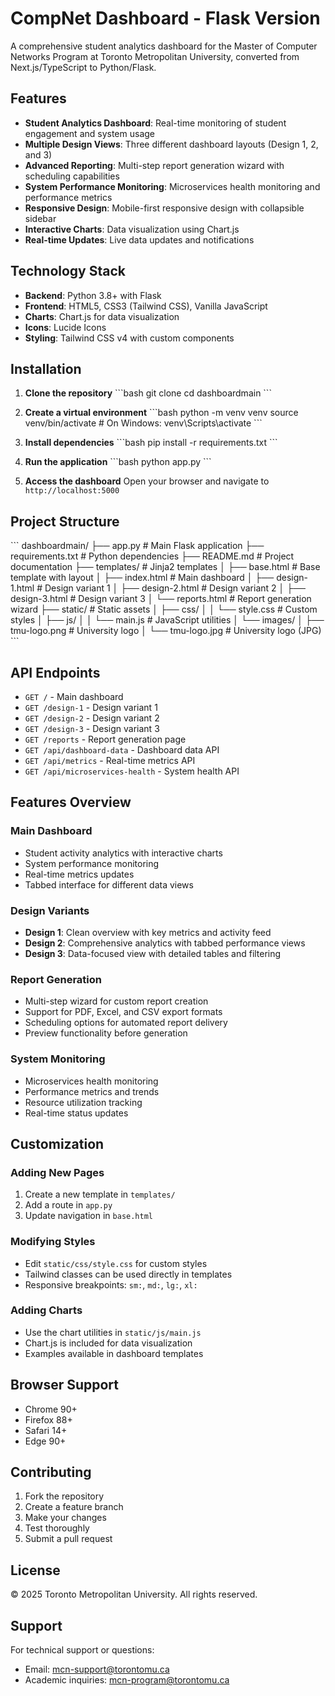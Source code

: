 # CompNet Dashboard - Flask Version

A comprehensive student analytics dashboard for the Master of Computer Networks Program at Toronto Metropolitan University, converted from Next.js/TypeScript to Python/Flask.

## Features

- **Student Analytics Dashboard**: Real-time monitoring of student engagement and system usage
- **Multiple Design Views**: Three different dashboard layouts (Design 1, 2, and 3)
- **Advanced Reporting**: Multi-step report generation wizard with scheduling capabilities
- **System Performance Monitoring**: Microservices health monitoring and performance metrics
- **Responsive Design**: Mobile-first responsive design with collapsible sidebar
- **Interactive Charts**: Data visualization using Chart.js
- **Real-time Updates**: Live data updates and notifications

## Technology Stack

- **Backend**: Python 3.8+ with Flask
- **Frontend**: HTML5, CSS3 (Tailwind CSS), Vanilla JavaScript
- **Charts**: Chart.js for data visualization
- **Icons**: Lucide Icons
- **Styling**: Tailwind CSS v4 with custom components

## Installation

1. **Clone the repository**
   \`\`\`bash
   git clone <repository-url>
   cd dashboardmain
   \`\`\`

2. **Create a virtual environment**
   \`\`\`bash
   python -m venv venv
   source venv/bin/activate  # On Windows: venv\Scripts\activate
   \`\`\`

3. **Install dependencies**
   \`\`\`bash
   pip install -r requirements.txt
   \`\`\`

4. **Run the application**
   \`\`\`bash
   python app.py
   \`\`\`

5. **Access the dashboard**
   Open your browser and navigate to `http://localhost:5000`

## Project Structure

\`\`\`
dashboardmain/
├── app.py                 # Main Flask application
├── requirements.txt       # Python dependencies
├── README.md             # Project documentation
├── templates/            # Jinja2 templates
│   ├── base.html         # Base template with layout
│   ├── index.html        # Main dashboard
│   ├── design-1.html     # Design variant 1
│   ├── design-2.html     # Design variant 2
│   ├── design-3.html     # Design variant 3
│   └── reports.html      # Report generation wizard
├── static/               # Static assets
│   ├── css/
│   │   └── style.css     # Custom styles
│   ├── js/
│   │   └── main.js       # JavaScript utilities
│   └── images/
│       ├── tmu-logo.png  # University logo
│       └── tmu-logo.jpg  # University logo (JPG)
\`\`\`

## API Endpoints

- `GET /` - Main dashboard
- `GET /design-1` - Design variant 1
- `GET /design-2` - Design variant 2  
- `GET /design-3` - Design variant 3
- `GET /reports` - Report generation page
- `GET /api/dashboard-data` - Dashboard data API
- `GET /api/metrics` - Real-time metrics API
- `GET /api/microservices-health` - System health API

## Features Overview

### Main Dashboard
- Student activity analytics with interactive charts
- System performance monitoring
- Real-time metrics updates
- Tabbed interface for different data views

### Design Variants
- **Design 1**: Clean overview with key metrics and activity feed
- **Design 2**: Comprehensive analytics with tabbed performance views
- **Design 3**: Data-focused view with detailed tables and filtering

### Report Generation
- Multi-step wizard for custom report creation
- Support for PDF, Excel, and CSV export formats
- Scheduling options for automated report delivery
- Preview functionality before generation

### System Monitoring
- Microservices health monitoring
- Performance metrics and trends
- Resource utilization tracking
- Real-time status updates

## Customization

### Adding New Pages
1. Create a new template in `templates/`
2. Add a route in `app.py`
3. Update navigation in `base.html`

### Modifying Styles
- Edit `static/css/style.css` for custom styles
- Tailwind classes can be used directly in templates
- Responsive breakpoints: `sm:`, `md:`, `lg:`, `xl:`

### Adding Charts
- Use the chart utilities in `static/js/main.js`
- Chart.js is included for data visualization
- Examples available in dashboard templates

## Browser Support

- Chrome 90+
- Firefox 88+
- Safari 14+
- Edge 90+

## Contributing

1. Fork the repository
2. Create a feature branch
3. Make your changes
4. Test thoroughly
5. Submit a pull request

## License

© 2025 Toronto Metropolitan University. All rights reserved.

## Support

For technical support or questions:
- Email: mcn-support@torontomu.ca
- Academic inquiries: mcn-program@torontomu.ca
